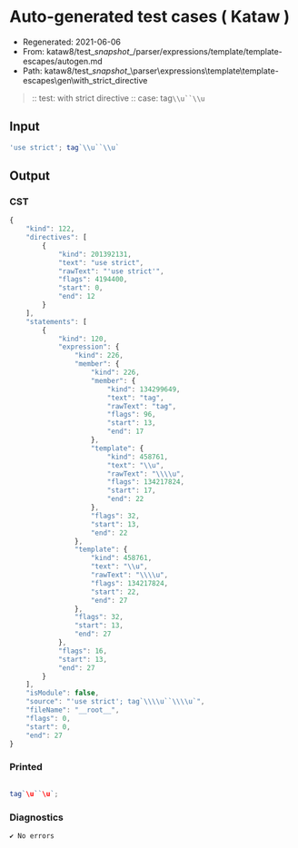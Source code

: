 # Auto-generated test cases ( Kataw )
- Regenerated: 2021-06-06
- From: kataw8/test\__snapshot__/parser/expressions/template/template-escapes/autogen.md
- Path: kataw8/test\__snapshot__\parser\expressions\template\template-escapes\gen\with_strict_directive
> :: test: with strict directive
> :: case: tag`\\u``\\u`
## Input

`````js
'use strict'; tag`\\u``\\u`
`````
## Output

### CST

```javascript
{
    "kind": 122,
    "directives": [
        {
            "kind": 201392131,
            "text": "use strict",
            "rawText": "'use strict'",
            "flags": 4194400,
            "start": 0,
            "end": 12
        }
    ],
    "statements": [
        {
            "kind": 120,
            "expression": {
                "kind": 226,
                "member": {
                    "kind": 226,
                    "member": {
                        "kind": 134299649,
                        "text": "tag",
                        "rawText": "tag",
                        "flags": 96,
                        "start": 13,
                        "end": 17
                    },
                    "template": {
                        "kind": 458761,
                        "text": "\\u",
                        "rawText": "\\\\u",
                        "flags": 134217824,
                        "start": 17,
                        "end": 22
                    },
                    "flags": 32,
                    "start": 13,
                    "end": 22
                },
                "template": {
                    "kind": 458761,
                    "text": "\\u",
                    "rawText": "\\\\u",
                    "flags": 134217824,
                    "start": 22,
                    "end": 27
                },
                "flags": 32,
                "start": 13,
                "end": 27
            },
            "flags": 16,
            "start": 13,
            "end": 27
        }
    ],
    "isModule": false,
    "source": "'use strict'; tag`\\\\u``\\\\u`",
    "fileName": "__root__",
    "flags": 0,
    "start": 0,
    "end": 27
}
```

### Printed

```javascript

tag`\u``\u`;
```

### Diagnostics

```javascript
✔ No errors
```

